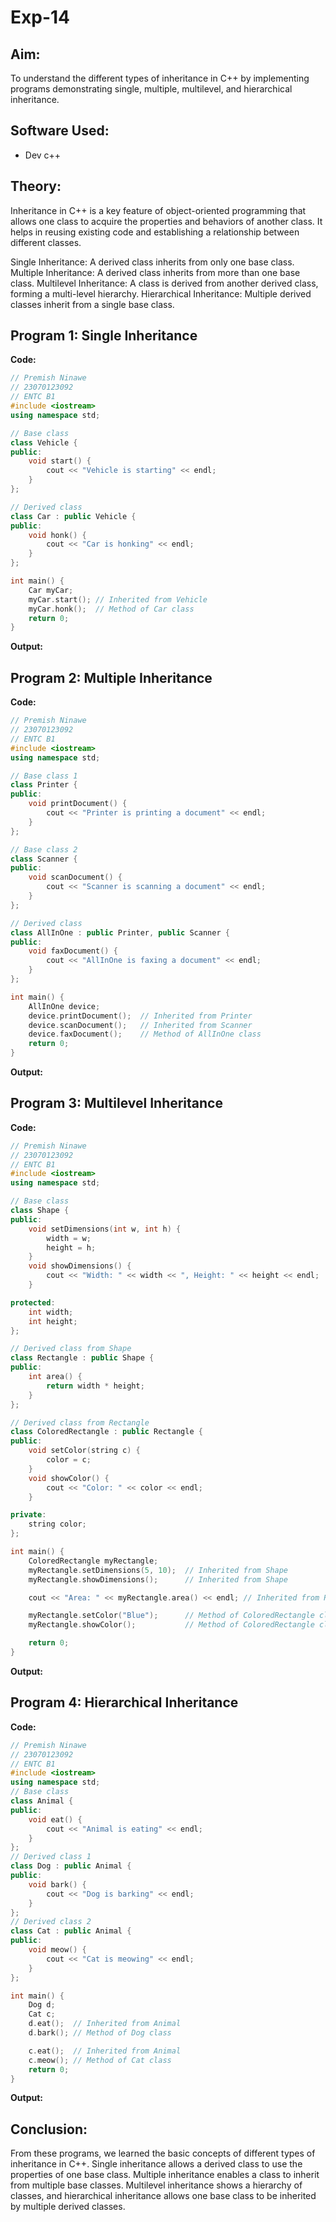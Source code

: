 # Exp-14

## Aim:
To understand the different types of inheritance in C++ by implementing programs demonstrating single, multiple, multilevel, and hierarchical inheritance.

## Software Used:
- Dev c++
  
## Theory:
Inheritance in C++ is a key feature of object-oriented programming that allows one class to acquire the properties and behaviors of another class. It helps in reusing existing code and establishing a relationship between different classes.

Single Inheritance: A derived class inherits from only one base class.
Multiple Inheritance: A derived class inherits from more than one base class.
Multilevel Inheritance: A class is derived from another derived class, forming a multi-level hierarchy.
Hierarchical Inheritance: Multiple derived classes inherit from a single base class.

## Program 1: Single Inheritance
<strong> Code: </strong>
<br>
```cpp
// Premish Ninawe
// 23070123092
// ENTC B1
#include <iostream>
using namespace std;

// Base class
class Vehicle {
public:
    void start() {
        cout << "Vehicle is starting" << endl;
    }
};

// Derived class
class Car : public Vehicle {
public:
    void honk() {
        cout << "Car is honking" << endl;
    }
};

int main() {
    Car myCar;
    myCar.start(); // Inherited from Vehicle
    myCar.honk();  // Method of Car class
    return 0;
}
```
<strong> Output: </strong>
<br>

## Program 2: Multiple Inheritance
<strong> Code: </strong>
<br>
```cpp
// Premish Ninawe
// 23070123092
// ENTC B1
#include <iostream>
using namespace std;

// Base class 1
class Printer {
public:
    void printDocument() {
        cout << "Printer is printing a document" << endl;
    }
};

// Base class 2
class Scanner {
public:
    void scanDocument() {
        cout << "Scanner is scanning a document" << endl;
    }
};

// Derived class
class AllInOne : public Printer, public Scanner {
public:
    void faxDocument() {
        cout << "AllInOne is faxing a document" << endl;
    }
};

int main() {
    AllInOne device;
    device.printDocument();  // Inherited from Printer
    device.scanDocument();   // Inherited from Scanner
    device.faxDocument();    // Method of AllInOne class
    return 0;
}

```
<strong> Output: </strong>
<br>

## Program 3: Multilevel Inheritance
<strong> Code: </strong>
<br>
```cpp
// Premish Ninawe
// 23070123092
// ENTC B1
#include <iostream>
using namespace std;

// Base class
class Shape {
public:
    void setDimensions(int w, int h) {
        width = w;
        height = h;
    }
    void showDimensions() {
        cout << "Width: " << width << ", Height: " << height << endl;
    }

protected:
    int width;
    int height;
};

// Derived class from Shape
class Rectangle : public Shape {
public:
    int area() {
        return width * height;
    }
};

// Derived class from Rectangle
class ColoredRectangle : public Rectangle {
public:
    void setColor(string c) {
        color = c;
    }
    void showColor() {
        cout << "Color: " << color << endl;
    }

private:
    string color;
};

int main() {
    ColoredRectangle myRectangle;
    myRectangle.setDimensions(5, 10);  // Inherited from Shape
    myRectangle.showDimensions();      // Inherited from Shape

    cout << "Area: " << myRectangle.area() << endl; // Inherited from Rectangle

    myRectangle.setColor("Blue");      // Method of ColoredRectangle class
    myRectangle.showColor();           // Method of ColoredRectangle class

    return 0;
}

```
<strong> Output: </strong>
<br>

## Program 4: Hierarchical Inheritance
<strong> Code: </strong>
<br>
```cpp
// Premish Ninawe
// 23070123092
// ENTC B1
#include <iostream>
using namespace std;
// Base class
class Animal {
public:
    void eat() {
        cout << "Animal is eating" << endl;
    }
};
// Derived class 1
class Dog : public Animal {
public:
    void bark() {
        cout << "Dog is barking" << endl;
    }
};
// Derived class 2
class Cat : public Animal {
public:
    void meow() {
        cout << "Cat is meowing" << endl;
    }
};

int main() {
    Dog d;
    Cat c;
    d.eat();  // Inherited from Animal
    d.bark(); // Method of Dog class

    c.eat();  // Inherited from Animal
    c.meow(); // Method of Cat class
    return 0;
}
```
<strong> Output: </strong>
<br>

## Conclusion:
From these programs, we learned the basic concepts of different types of inheritance in C++. Single inheritance allows a derived class to use the properties of one base class. Multiple inheritance enables a class to inherit from multiple base classes. Multilevel inheritance shows a hierarchy of classes, and hierarchical inheritance allows one base class to be inherited by multiple derived classes.

